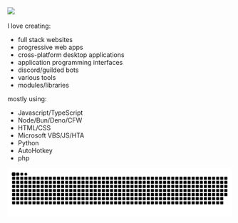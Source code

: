 

<img src="https://readme-typing-svg.demolab.com/?font=Fira+Code&pause=10000&color=00FF00&width=1024&height=300&lines=Hi,%20I%20am%20Rednexie!;A%20developer%20and%20someone%20interested%20in%20cyber%20security.&weight=600"/>

I love creating:

- full stack websites
- progressive web apps
- cross-platform desktop applications
- application programming interfaces
- discord/guilded bots
- various tools
- modules/libraries

mostly using:
- Javascript/TypeScript
- Node/Bun/Deno/CFW
- HTML/CSS
- Microsoft VBS/JS/HTA
- Python
- AutoHotkey
- php

<img src="https://raw.githubusercontent.com/Rednexie/Rednexie/refs/heads/main/github-user-contribution.svg">
